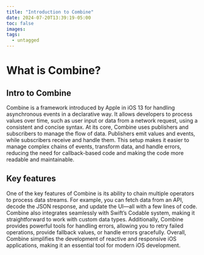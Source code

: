```yaml
---
title: "Introduction to Combine"
date: 2024-07-20T13:39:19-05:00
toc: false
images:
tags: 
  - untagged
---
```


# What is Combine?
## Intro to Combine
Combine is a framework introduced by Apple in iOS 13 for handling asynchronous events in a declarative way. It allows developers to process values over time, such as user input or data from a network request, using a consistent and concise syntax. At its core, Combine uses publishers and subscribers to manage the flow of data. Publishers emit values and events, while subscribers receive and handle them. This setup makes it easier to manage complex chains of events, transform data, and handle errors, reducing the need for callback-based code and making the code more readable and maintainable.

## Key features
One of the key features of Combine is its ability to chain multiple operators to process data streams. For example, you can fetch data from an API, decode the JSON response, and update the UI—all with a few lines of code. Combine also integrates seamlessly with Swift’s Codable system, making it straightforward to work with custom data types. Additionally, Combine provides powerful tools for handling errors, allowing you to retry failed operations, provide fallback values, or handle errors gracefully. Overall, Combine simplifies the development of reactive and responsive iOS applications, making it an essential tool for modern iOS development.